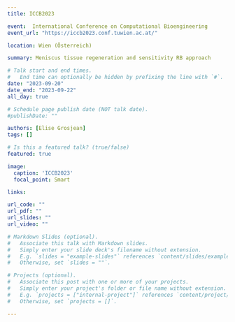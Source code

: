 ```yaml
---
title: ICCB2023

event:  International Conference on Computational Bioengineering
event_url: "https://iccb2023.conf.tuwien.ac.at/"

location: Wien (Österreich)

summary: Meniscus tissue regeneration and sensitivity RB approach

# Talk start and end times.
#   End time can optionally be hidden by prefixing the line with `#`.
date: "2023-09-20"
date_end: "2023-09-22"
all_day: true

# Schedule page publish date (NOT talk date).
#publishDate: ""

authors: [Elise Grosjean]
tags: []

# Is this a featured talk? (true/false)
featured: true

image:
  caption: 'ICCB2023'
  focal_point: Smart

links:

url_code: ""
url_pdf: ""
url_slides: ""
url_video: ""

# Markdown Slides (optional).
#   Associate this talk with Markdown slides.
#   Simply enter your slide deck's filename without extension.
#   E.g. `slides = "example-slides"` references `content/slides/example-slides.md`.
#   Otherwise, set `slides = ""`.

# Projects (optional).
#   Associate this post with one or more of your projects.
#   Simply enter your project's folder or file name without extension.
#   E.g. `projects = ["internal-project"]` references `content/project/deep-learning/index.md`.
#   Otherwise, set `projects = []`.

---
```

